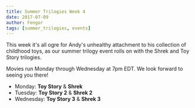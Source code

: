 ```yaml
---
title: Summer Trilogies Week 4
date: 2017-07-09
author: Fengor
tags: [summer_trilogies, events]
---
```

This week it's all ogre for Andy's unhealthy attachment to his collection of childhood toys, as our summer trilogy event rolls on with the Shrek and Toy Story trilogies.

Movies run Monday through Wednesday at 7pm EDT. We look forward to seeing you there!

 - Monday: **Toy Story** & **Shrek**
 - Tuesday:  **Toy Story 2** & **Shrek 2**
 - Wednesday:  **Toy Story 3** & **Shrek 3**

